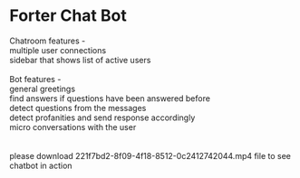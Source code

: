 # Forter Chat Bot

Chatroom features - <br>
multiple user connections <br>
sidebar that shows list of active users <br>
<br>
Bot features - <br>
general greetings<br>
find answers if questions have been answered before <br>
detect questions from the messages<br>
detect profanities and send response accordingly <br>
micro conversations with the user <br>
<br>
<br>
please download 221f7bd2-8f09-4f18-8512-0c2412742044.mp4 file to see chatbot in action
